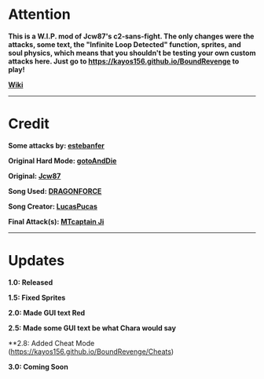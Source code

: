 # Attention
**This is a W.I.P. mod of Jcw87's c2-sans-fight. The only changes were the attacks, some text, the "Infinite Loop Detected" function, sprites, and soul physics, which means that you shouldn't be testing your own custom attacks here.
Just go to https://kayos156.github.io/BoundRevenge to play!**

[**Wiki**](https://github.com/kayos156/BoundFight/wiki)
________________________________________________________________________________

# Credit

**Some attacks by: [estebanfer](https://www.reddit.com/user/estebanfer)**

**Original Hard Mode: [gotoAndDie](https://github.com/gotoAndDie)**

**Original: [Jcw87](https://github.com/Jcw87)**

**Song Used: [DRAGONFORCE](https://soundcloud.com/lucaspucas2/dragonforce)**

**Song Creator: [LucasPucas](https://soundcloud.com/lucaspucas3)**

**Final Attack(s): [MTcaptain Ji](https://www.youtube.com/channel/UCff52OB-bQvjdvqhturds6Q)**
________________________________________________________________________________

# Updates
**1.0: Released**

**1.5: Fixed Sprites**

**2.0: Made GUI text Red**

**2.5: Made some GUI text be what Chara would say**

**2.8: Added Cheat Mode (https://kayos156.github.io/BoundRevenge/Cheats)

**3.0: Coming Soon**

